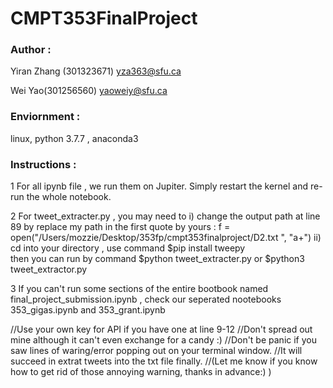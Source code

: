 # CMPT353FinalProject
### Author : 
Yiran Zhang (301323671) yza363@sfu.ca

Wei Yao(301256560) yaoweiy@sfu.ca
### Enviornment : 
linux, python 3.7.7 , anaconda3

### Instructions :
1
For all ipynb file , we run them on Jupiter. 
Simply restart the kernel and re-run the whole notebook.

2 
For tweet_extracter.py , you may need to
i) change the output path at line 89 by replace my path in the first quote by yours : f = open("/Users/mozzie/Desktop/353fp/cmpt353finalproject/D2.txt ", "a+")
ii) cd into your directory , use command
$pip install tweepy  
then you can run by command 
$python tweet_extracter.py
or
$python3 tweet_extractor.py

3 
If you can't run some sections of the entire bootbook named final_project_submission.ipynb ,
check our seperated nootebooks 353_gigas.ipynb  and 353_grant.ipynb

//Use your own key for API if you have one at line 9-12
//Don't spread out mine although it can't even exchange for a candy :) 
//Don't be panic  if you saw lines of waring/error popping out on your terminal window.
//It will succeed in extrat tweets into the txt file finally.
//(Let me know if you know how to get rid of those annoying warning, thanks in advance:) ) 
